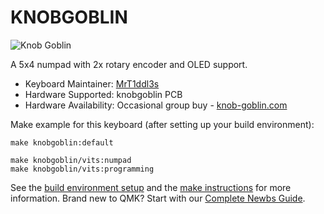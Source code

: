 # KNOBGOBLIN

![Knob Goblin](https://i.imgur.com/oYnzqqN.jpg)

A 5x4 numpad with 2x rotary encoder and OLED support. 

* Keyboard Maintainer: [MrT1ddl3s](https://github.com/mrT1ddl3s)
* Hardware Supported: knobgoblin PCB
* Hardware Availability: Occasional group buy - [knob-goblin.com](https://knob-goblin.com)

Make example for this keyboard (after setting up your build environment):

    make knobgoblin:default

    make knobgoblin/vits:numpad
    make knobgoblin/vits:programming

See the [build environment setup](https://docs.qmk.fm/#/getting_started_build_tools) and the [make instructions](https://docs.qmk.fm/#/getting_started_make_guide) for more information. Brand new to QMK? Start with our [Complete Newbs Guide](https://docs.qmk.fm/#/newbs).

